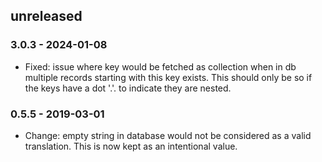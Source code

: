 
## unreleased

### 3.0.3 - 2024-01-08
- Fixed: issue where key would be fetched as collection when in db multiple records starting with this key exists. This should only be so if the keys have a dot '.'. to indicate they are nested. 

### 0.5.5 - 2019-03-01
- Change: empty string in database would not be considered as a valid translation. This is now kept as an intentional value.
